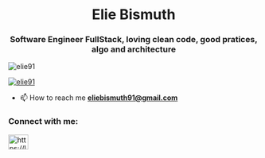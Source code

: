 <h1 align="center">Elie Bismuth</h1>
<h3 align="center">Software Engineer FullStack, loving clean code, good pratices, algo and architecture </h3>

<p align="left"> <img src="https://komarev.com/ghpvc/?username=elie91&label=Profile%20views&color=0e75b6&style=flat" alt="elie91" /> </p>

<p align="left"> <a href="https://github.com/ryo-ma/github-profile-trophy"><img src="https://github-profile-trophy.vercel.app/?username=elie91" alt="elie91" /></a> </p>

- 📫 How to reach me **eliebismuth91@gmail.com**

<h3 align="left">Connect with me:</h3>
<p align="left">
<a href="https://linkedin.com/in/https://linkedin.com/in/elie-bismuth" target="blank"><img align="center" src="https://raw.githubusercontent.com/rahuldkjain/github-profile-readme-generator/master/src/images/icons/Social/linked-in-alt.svg" alt="https://linkedin.com/in/elie-bismuth" height="30" width="40" /></a>
</p>
